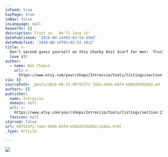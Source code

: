 ```yaml
---
inFeed: true
hasPage: true
inNav: false
inLanguage: null
keywords: []
description: Trust us.  He'll love it!
datePublished: '2016-08-14T03:03:59.450Z'
dateModified: '2016-08-14T03:03:52.101Z'
title: >-
  Don't second guess yourself on this Chunky Knit Scarf for men!  Trust me he'll
  love it!
author:
  - name: Ken Chapin
    url: >-
      https://www.etsy.com/your/shops/Intreccio/tools/listings/section:17870087/256627793
via: {}
sourcePath: _posts/2016-08-13-997923f2-7a5e-49ab-8dfd-e982dfd3d562.md
authors: []
publisher:
  name: Intreccio
  domain: null
  url: >-
    https://www.etsy.com/your/shops/Intreccio/tools/listings/section:17870087/256627793
  favicon: null
starred: false
url: 997923f2-7a5e-49ab-8dfd-e982dfd3d562/index.html
_type: Article

---
```

![](https://the-grid-user-content.s3-us-west-2.amazonaws.com/253e8299-b5bd-4a95-b9ca-5fe270094a53.jpg)